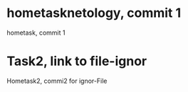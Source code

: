 # hometasknetology, commit 1
hometask, commit 1
# Task2, link to file-ignor
Hometask2, commi2 for ignor-File
